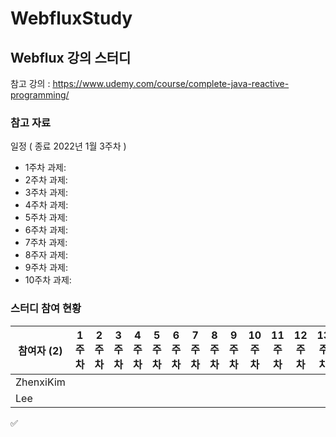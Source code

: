 # WebfluxStudy


## Webflux 강의 스터디
참고 강의 : https://www.udemy.com/course/complete-java-reactive-programming/


### 참고 자료

일정 ( 종료 2022년 1월 3주차 )
- 1주차 과제: 
- 2주차 과제: 
- 3주차 과제: 
- 4주차 과제: 
- 5주차 과제: 
- 6주차 과제: 
- 7주차 과제: 
- 8주자 과제: 
- 9주차 과제: 
- 10주차 과제: 


### 스터디 참여 현황

| 참여자 (2) | 1주차 | 2주차 | 3주차 | 4주차 | 5주차 | 6주차 | 7주차 | 8주차 | 9주차 | 10주차 | 11주차 | 12주차 | 13주차 | 14주차 | 15주차 | 참석율 |
| --- | --- | --- | --- | --- | --- | --- | --- | --- | --- | --- | --- | --- | --- | --- | --- | --- |
| ZhenxiKim |||||||||||||||| 0.00% |
| Lee |||||||||||||||| 0.00% |

:white_check_mark:
